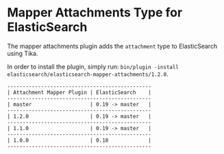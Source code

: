 Mapper Attachments Type for ElasticSearch
==================================

The mapper attachments plugin adds the `attachment` type to ElasticSearch using Tika.

In order to install the plugin, simply run: `bin/plugin -install elasticsearch/elasticsearch-mapper-attachments/1.2.0`.

    -----------------------------------------------
    | Attachment Mapper Plugin | ElasticSearch    |
    -----------------------------------------------
    | master                   | 0.19 -> master   |
    -----------------------------------------------
    | 1.2.0                    | 0.19 -> master   |
    -----------------------------------------------
    | 1.1.0                    | 0.19 -> master   |
    -----------------------------------------------
    | 1.0.0                    | 0.18             |
    -----------------------------------------------

